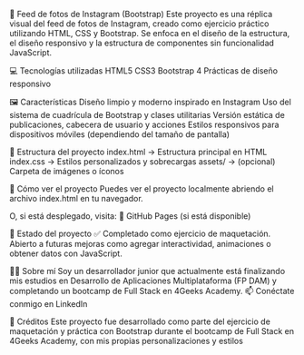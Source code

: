 📸 Feed de fotos de Instagram (Bootstrap)
Este proyecto es una réplica visual del feed de fotos de Instagram, creado como ejercicio práctico utilizando HTML, CSS y Bootstrap.
Se enfoca en el diseño de la estructura, el diseño responsivo y la estructura de componentes sin funcionalidad JavaScript.

💻 Tecnologías utilizadas
HTML5
CSS3
Bootstrap 4
Prácticas de diseño responsivo

🖼️ Características
Diseño limpio y moderno inspirado en Instagram
Uso del sistema de cuadrícula de Bootstrap y clases utilitarias
Versión estática de publicaciones, cabecera de usuario y acciones
Estilos responsivos para dispositivos móviles (dependiendo del tamaño de pantalla)

📁 Estructura del proyecto
index.html → Estructura principal en HTML
index.css → Estilos personalizados y sobrecargas
assets/ → (opcional) Carpeta de imágenes o íconos

🚀 Cómo ver el proyecto
Puedes ver el proyecto localmente abriendo el archivo index.html en tu navegador.

O, si está desplegado, visita:
📎 GitHub Pages (si está disponible)

📌 Estado del proyecto
✅ Completado como ejercicio de maquetación. Abierto a futuras mejoras como agregar interactividad, animaciones o obtener datos con JavaScript.

🙋‍♀️ Sobre mí
Soy un desarrollador junior que actualmente está finalizando mis estudios en Desarrollo de Aplicaciones Multiplataforma (FP DAM) y completando un bootcamp de Full Stack en 4Geeks Academy.
📫 Conéctate conmigo en LinkedIn

📝 Créditos
Este proyecto fue desarrollado como parte del ejercicio de maquetación y práctica con Bootstrap durante el bootcamp de Full Stack en 4Geeks Academy, con mis propias personalizaciones y estilos
